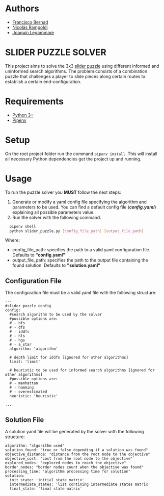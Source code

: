 # Authors
- [Francisco Bernad](https://github.com/FrBernad)
- [Nicolás Rampoldi](https://github.com/NicolasRampoldi)
- [Joaquín Legammare](https://github.com/JoacoLega)

# SLIDER PUZZLE SOLVER
This project aims to solve the 3x3 [slider puzzle](https://en.wikipedia.org/wiki/Sliding_puzzle) using 
different informed and uninformed search algorithms. The problem consists of a combination puzzle that 
challenges a player to slide pieces along certain routes to establish a certain end-configuration. 

# Requirements
- [Python 3+](https://www.python.org/downloads/)
- [Pipenv](https://pipenv.pypa.io/en/latest/)

# Setup
On the root project folder run the command `pipenv install`. This will install all necessary Python dependencies
get the project up and running.

# Usage
To run the puzzle solver you **MUST** follow the next steps:
1. Generate or modify a yaml config file specifying the algorithm and parameters to be used. You can find
a default config file (***config.yaml***) explaining all possible parameters value.
2. Run the solver with the following command.
```bash
  pipenv shell 
  python slider_puzzle.py [config_file_path] [output_file_path]
```
Where:
  - config_file_path: specifies the path to a valid yaml configuration file. Defaults to **"config.yaml"**
  - output_file_path: specifies the path to the output file containing the found solution. 
  Defaults to **"solution.yaml"**

## Configuration File
The configuration file must be a valid yaml file with the following structure:
```
---
#slider puzzle config
config:
  #search algorithm to be used by the solver
  #possible options are:
  # - bfs
  # - dfs
  # - iddfs
  # - hls
  # - hgs
  # - a_star
  algorithm: 'algorithm'

  # depth limit for iddfs [ignored for other algorithms]
  limit: 'limit'

  # heuristic to be used for informed search algorithms [ignored for other algorithms]
  #possible options are:
  # - manhattan
  # - hamming
  # - overestimated
  heuristic: 'heuristic'

...
```

## Solution File
A solution yaml file will be generated by the solver with the following structure:
```
algorithm: "algorithm used"
solution_found: "true or false depending if a solution was found"
objective_distance: "distance from the root node to the objective"
objective_cost: "cost from the root node to the objective"
explored_nodes: "explored nodes to reach the objective"
border_nodes: "border nodes count when the objective was found"
processing_time: "algorithm processing time for solution"
solution:
  init_state: 'initial state matrix'
  intermediate_states: 'list contining intermediate states matrix'
  final_state: 'final state matrix'
```